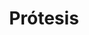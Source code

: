---
templateKey: specialties-page
language: es
title: Prótesis
redirects: /en/specialties/prosthodontics/

# Hero Section
hero:
  display: true
  type: default
  image: /img/hero-prosthodontics.jpg
  parallax: false
  title: >
    <span class="bebas" style="font-family:Bebas Neue Bold;color:white;font-weight:lighter">Prótesis</span>
  indicator: false
  halfSize: true

# Heading Section
specialtiesHeading:
  display: true
  img: /img/icon-prosthodontics.jpg
  content: Las consecuencias psicológicas asociadas a la ausencia de dientes generan mucha inseguridad en las personas y cambios conductuales capaces de limitar, e incluso destruir; sus relaciones sociales, afectivas y laborales.

# Aside section
paragraphSection:
  body: >
    <p>Es bien conocido que la integridad de las arcadas dentarias es factor clave para mantener el equilibrio y correcta función de todo el SISTEMA ESTOMATOGNÁTICO conformado por <em>dientes, maxilares, músculos masticatorios y articulaciones temporomandibulares. </em><strong> Si se pierden uno o varios dientes y no son reemplazados a la brevedad, las piezas vecinas a los espacios vacíos se inclinan y desplazan hacia ellos alterando la oclusión y función masticatoria.  </strong>Además, pueden empezar a aparecer nuevos espacios entre los dientes anteriores <i>(diastemas)</i> que comprometen seriamente la estética dental.</p><p> <strong>La Prostodoncia es sin duda una de las Especialidades con más campo de acción dentro de la Odontología actual. </strong> Puede abarcar desde la reconstrucción de un solo diente parcialmente destruido hasta la REHABILITACIÓN COMPLETA bimaxilar en pacientes totalmente edéntulos.</p><p>Dentro del arsenal protésico a nuestra disposición encontramos las conocidas y populares dentaduras removibles, las prótesis fijas convencionales y las  <strong> sofisticadas prótesis implantosoportadas. </strong> Sin discusión alguna, estas últimas son en la actualidad, en todos sus tipos y versiones; las de primera elección. Aunque la función ha sido tradicionalmente el objetivo primordial del Prostodoncista, hoy en día la estética tiene igual relevancia y las tendencias nos han llevado a confeccionar  <strong>aparatos totalmente estéticos y libres de metal </strong> como las prótesis flexibles de nylon termoplástico por inyección tipo Valplast y las  <strong>impresionantes coronas y dentaduras de Zirconio o de Disilicato de Litio  </strong>elaboradas con TECNOLOGÍA COMPUTARIZADA CAD-CAM.</p><p>Dicho lo anterior, no es difícil comprender  <strong>la importancia que tiene la participación de un Especialista, </strong> de un Prostodoncista que garantice el éxito estético y funcional de su tratamiento restaurador, que verdaderamente esté en capacidad de diseñar y fabricar dispositivos protésicos que le permitan hablar, comer y sonreír con comodidad y sin ningún tipo de limitación.</p> 
  image: /img/aside-prosthodontics.jpg

# Quote Section
quote:
  title: ''
  body: >
    Nuestra misión consiste en difundir los beneficios de la salud oral y promover el poder emocional de una bella sonrisa, de modo que todos los pacientes puedan disfrutar al máximo de la Odontología, del éxito y de la vida en general.
  author: Dra. Filomena Montemurro Tafuri
  footer:
    position: Prostodoncista
    clinic: DENTAL VIP, Especialidades Odontológicas s.c.

# Parallax Section
plainParallax:
  image: /img/parallax-prosthodontics.jpg

# Faq Section
faq:
  title:  Preguntas Frecuentes
  blocks:
    - questions:

      - question: ¿Qué es una prótesis dental?
        answer: >
          <p>Es un dispositivo anatómico que simula o contiene dientes artificiales que sustituyen a las coronas de los dientes naturales muy destruidos, ausentes o perdidos. Según su extensión pueden ser individuales, parciales o totales; y según su soporte y retención, fijas o removibles.</p>
      - question: ¿Por qué es tan importante la salud de las encías para cualquier dispositivo protésico?
        answer: >
          <p>La durabilidad de cualquier tipo de prótesis va a depender de su integridad estructural y de la salud de sus pilares. Indistintamente de que sean soportadas por dientes naturales, muñones o implantes dentales, se encuentran todos anclados y retenidos por los tejidos periodontales de soporte; por el tejido óseo y encía principalmente. Si no hay buena higiene, podrían infectarse, inflamarse, reabsorberse el hueso alveolar, aflojarse y caerse los pilares; para finalmente, perderse prematuramente la prótesis dental.</p>
      - question: ¿Cuánto tiempo toma confeccionar una prótesis dental?
        answer: >
          <p>Depende mucho del caso y tipo de prótesis. Los lapsos pueden variar desde 2 o 3 días para las provisionales hasta los 6 o 7 meses para las que se fabrican sobre implantes, claro está, tomando en consideración el período de oseointegración. Por norma general y en condiciones normales, 3 semanas es el lapso de tiempo promedio necesario para hacer pruebas y culminar la gran mayoría de nuestras restauraciones definitivas, sean fijas o removibles.</p>
      - question: ¿Cómo es una prótesis removible convencional?
        answer: >
          <p>Son dispositivos de “quita y pon” que pueden ser insertados y retirados por el propio paciente, se apoyan sobre la mucosa bucal, y si son parciales, se retienen con ganchos que rodean a algunos dientes naturales. Suelen ser elaboradas con aleaciones metálicas de cromo-cobalto, resina acrílica termopolimerizable y nylon termoplástico por inyección. Por sus grandes limitaciones estéticas y funcionales solo las indicamos como estructuras provisionales o de transición en rehabilitaciones extensas, o definitivas, solo en aquellos casos donde de verdad no aplique otra alternativa.</p>
      - question: ¿Qué cuidados hay que tener con una dentadura de este tipo?
        answer: >
          <p>Controles profesionales periódicos e higiene bucal escrupulosa para evitar enfermedades periodontales y caries en los dientes pilares, particularmente en las zonas donde se apoyan los ganchos. Es además necesario limpiar la prótesis después de cada comida, empleando para ello un cepillo de cerdas suaves y pasta de dientes. Recomendamos siempre retirar la dentadura para dormir, de modo que la mucosa bucal de soporte tenga oportunidad de revascularización y regeneración, fenómenos biológicos esenciales para prevenir la aparición y recurrencia de lesiones inflamatorias, degenerativas o infecciosas.</p>
      - question: ¿Cuándo se debe reemplazar una dentadura “quita y pon”?
        answer: >
          <p>Cuando se fracture alguno de sus componentes estructurales, cuando se pierda algún pilar, cuando sea notable la reabsorción del hueso basal que la soporta o cuando sus ajustes periódicos necesarios no sean capaces de garantizar su estabilidad y retención. Debemos entender que las dentaduras removibles tradicionales son muy pobres desde el punto de vista biomecánico, generan siempre fuerzas indeseables sobre sus dientes pilares y causan reabsorción de sus tejidos de soporte, circunstancias todas que limitan considerablemente su longevidad o vida útil.</p>
      - question: ¿Cómo es una prótesis fija dentosoportada?
        answer: >
          <p>La prótesis fija clásica va cementada a los dientes naturales remanentes, previamente desgastados y convertidos en muñones. Usualmente constan de un núcleo metálico recubierto de porcelana, aunque en la actualidad es posible confeccionarlas de pura cerámica o sobre un núcleo de color blanco a base de zirconio. Generalmente se indican, por su mayor naturalidad y translucidez, las estructuras totalcerámicas para los dientes anteriores y, por su mayor resistencia, las de núcleo metálico para los posteriores.</p>
      - question: ¿Qué es un muñón?
        answer: >
          <p>Es un diente natural que ha sido tallado y desgastado para servir de pilar a una corona o prótesis fija convencional. Cuando la estructura dental remanente sea escasa o se encuentre debilitada, será necesario confeccionar un “muñón artificial” que consta de dos porciones, un perno radicular que va alojado en el interior del conducto radicular (previamente endodonciado y desobturado) y una porción coronal que reemplaza a la dentina perdida y refuerza a la existente. Los muñones artificiales pueden ser elaborados con materiales a base de fibra de vidrio o mediante la fundición y colado de aleaciones metálicas de alta resistencia.</p>
      - question: ¿Y el tallado de muñones no daña los dientes?
        answer: >
          <p>Depende del caso. Si los dientes están ya muy cariados o fracturados, por el contrario, el tallado y posterior reconstrucción del muñón los reforzará, permitirá su restauración estética y garantizará su permanencia en boca. Diferente sería si tuviéramos que tallar dientes completamente sanos con la única finalidad de reponer otros ausentes mediante prótesis fija convencional. Hoy en día la principal ventaja de los implantes dentales es que nos permiten conservar intactos los dientes vecinos a los espacios edéntulos.</p>
      - question: ¿Es siempre necesario realizar una endodoncia antes de tallar un muñón?
        answer: >
          <p>No siempre, pero sí en la gran mayoría de los casos. El fresado mecánico aplicado a un diente vital para desgastarlo y convertirlo en muñón constituye una gran agresión física y genera tanta fricción y calor que usualmente, y al corto o mediano plazo, causa inflamación irreversible, degeneración y muerte de su tejido pulpar; acompañada siempre de sensibilidad extrema y dolor. Tal condición pondría en riesgo a las restauraciones fijas definitivas, ya que habría entonces que desprenderlas o perforarlas para endodonciar sus pilares. La endodoncia preventiva por razones protésicas es en la actualidad un criterio clínico de amplia aceptación a nivel mundial.</p>
    - questions:
      - question: ¿Cuántos tipos de porcelana se utilizan en prostodoncia fija?
        answer: >
          <p>Químicamente, las porcelanas o cerámicas dentales se pueden agrupar en tres grandes familias: feldespáticas, aluminosas y zirconiosas. Las feldespáticas de matriz vítrea (a base de feldespato y cuarzo) son las más estéticas pero más frágiles de todas, por lo que se utilizan principalmente para el recubrimiento de estructuras metálicas o cerámicas de base. Las aluminosas (con alto contenido de óxido de aluminio) son muy resistentes pero muy opacas y poco estéticas, por lo que en la actualidad se reservan únicamente para la confección de cofias y estructuras internas, siendo necesario recubrirlas con porcelanas de menor cantidad de alúmina para lograr un buen mimetismo con el diente natural. Las zirconiosas son las más novedosas y están compuestas por óxido de zirconio (ZrO2) altamente sinterizado, lo que las hace sumamente resistentes a la flexión y fractura, y por ende, los materiales idóneos para elaborar prótesis cerámicas en zonas de alto compromiso mecánico. Sin embargo, y al igual que las aluminosas de alta resistencia, estas cerámicas son muy opacas (no tienen fase vítrea), y por ello se emplean únicamente para fabricar el núcleo de la restauración, es decir, deben recubrirse con porcelanas convencionales para lograr una buena estética.</p>
      - question: ¿Son las prótesis fijas para toda la vida?
        answer: >
          <p>Influyen tantos, pero tantos factores en la longevidad de una rehabilitación fija que ningún profesional está en capacidad de predecir, a ciencia cierta, su duración en años. Consideramos que en condiciones favorables, entre 15 y 20 años es en promedio el tiempo de vida útil para la gran mayoría de los casos. Una vez cumplido el ciclo, la rehabilitación podrá ser idealmente sustituida por implantes dentales, o en su defecto, replicada; siempre y cuando los pilares ofrezcan condiciones favorables para ello.</p>
      - question: ¿Qué cuidados hay que tener con una prótesis fija?
        answer: >
          <p>Higiene bucal escrupulosa, sentido común para evitar morder inapropiadamente objetos contundentes, uso permanente de una férula nocturna de protección y controles profesionales periódicos. Es fundamental, aparte del cepillado normal, el uso constante del cepillo interdental, hilo dental especial, enjuague e irrigador bucal. Un Waterpik® es el mejor complemento para la higiene oral de personas portadoras de Implantes Dentales, Prótesis Fija y Ortodoncia. Siempre recomendamos a nuestros pacientes un control de rutina cada 6 o 12 meses para dinamizar la férula y evaluar su condición periodontal, función oclusal, estabilidad, integridad y sellado marginal de las restauraciones.</p>
      - question: ¿Cómo es el hilo dental especial para prótesis?
        answer: >
          <p>Consta generalmente de 3 porciones. Un primer tramo rígido para poder insertarlo directamente por debajo de la prótesis, un segundo tramo esponjoso para limpiar alrededor de la restauración, entre pilares y entre los espacios interdentales y un tercer tramo sin cera para remover la placa del surco gingival.</p>
      - question: ¿Cómo es una prótesis implantoasistida o implantosoportada?
        answer: >
          <p>Es la que va retenida exclusivamente por implantes dentales. Existen varios tipos y básicamente se elaboran con los mismos materiales que las prótesis tradicionales. Estructuralmente son diseñadas bajo un sistema de macho y hembra, en el que los implantes alojan en su interior a los abutments o pilares protésicos y sobre estos, se ajustan, cementan o atornillan los dientes artificiales.</p>

      - question: ¿Por qué son mejores las prótesis sobre implantes dentales?
        answer: >
          <p>En esencia porque son estructuras totalmente independientes, autosuficientes y que más se aproximan al prototipo protésico ideal. No se apoyan ni retienen en los dientes naturales del paciente, no les comprometen, no les transmiten fuerzas nocivas ni sobrecargas funcionales, y en consecuencia; sustituyen los dientes perdidos sin ningún efecto negativo sobre los presentes, condición imposible de lograr con ningún tipo de prótesis convencional. Además, es la única alternativa fija para aquellas personas que hayan perdido todos o la mayor parte de sus dientes.</p>
      - question: ¿Cuántos tipos de prótesis sobre implantes hay?
        answer: >
          <p>A groso modo, 3 tipos: fijas de metal-porcelana o totalcerámica, híbridas de metal-acrílico o metal-porcelana y sobredentaduras removibles. En la sección de IMPLANTES podrá encontrar una descripción muy bien detallada de cada una de ellas y sus variantes.</p>
      - question: ¿Qué es mejor, trabajar sobre una raíz restaurable o colocar de una vez un implante dental?
        answer: >
          <p>Siempre que sea posible debemos conservar los dientes naturales. Aunque en la actualidad los implantes dentales representan una alternativa restauradora de gran calidad, jamás superarán las propiedades biológicas y expectativas funcionales de una pieza natural bien rehabilitada. Cuando un solo diente haya sufrido fractura o gran destrucción por caries de su corona clínica, pero conserve su raíz buena integridad, longitud favorable y adecuado soporte periodontal, será siempre preferible, y sin discusión alguna; su tratamiento y restauración con endodoncia, muñón artificial y corona de porcelana.</p>
      - question: Pero, ¿cómo saber si un diente natural puede ser exitosamente restaurado?
        answer: >
          <p>Estudiando el caso minuciosamente mediante examen intraoral, evaluación radiográfica y mucho criterio clínico. Todo dependerá de las condiciones periapicales que presente, de la cantidad de tejido dentario remanente, de su estado periodontal, de sus requerimientos estéticos, de su morfología radicular, de su localización en la arcada dental, de las cargas oclusales a que será expuesto y del hecho de si funcionará como corona individual o como pilar de puente fijo.</p>
      - question: ¿Pueden las prótesis convencionales ser reemplazadas por implantes dentales?
        answer: >
          <p>Por supuesto que sí, y es de hecho lo más recomendable para proteger los dientes naturales que permanezcan en boca, pero claro está; siempre y cuando el estado de salud general del paciente lo permita, contemos con suficiente hueso maxilar para la implantación pretendida y esté la persona dispuesta a hacer un nuevo esfuerzo y una nueva inversión en tiempo y dinero.</p>

# Clinic Cases
clinicCases:
  title: Prótesis - Casos Clínicos
  items:
    - image: /img/clinic-cases-prosthodontics-es-01-thumb.jpg
      title: > 
        <h6>Desgaste Dental Severo </h6>
    - image: /img/clinic-cases-prosthodontics-es-02-thumb.jpg
      title: >
        <h6>Reemplazo de Prótesis Parcial Fija</h6>
    - image: /img/clinic-cases-prosthodontics-es-03-thumb.jpg
      title: >
        <h6>Sustitución de Dentaduras Removibles</h6>
    - image: /img/clinic-cases-prosthodontics-es-04-thumb.jpg
      title: >
        <h6>Rehabilitación Oral Avanzada </h6>
    - image: /img/clinic-cases-prosthodontics-es-05-thumb.jpg
      title: >
        <h6>Dental Extreme Makeover </h6>
    - image: /img/clinic-cases-prosthodontics-es-06-thumb.jpg
      title: >
        <h6>Prótesis Fija Dentosoportada </h6>
    - image: /img/clinic-cases-prosthodontics-es-07-thumb.jpg
      title: >
        <h6>Diseño Cerámico con Tecnología CAD-CAM </h6>
    - image: /img/clinic-cases-prosthodontics-es-08-thumb.jpg
      title: >
        <h6>Ferulización por Enfermedad Periodontal </h6>
    - image: /img/clinic-cases-prosthodontics-es-09-thumb.jpg
      title: >
        <h6>Retratamiento Protésico </h6>
    - image: /img/clinic-cases-prosthodontics-es-10-thumb.jpg
      title: >
        <h6>Valplast®</h6>
    - image: /img/clinic-cases-prosthodontics-es-11-thumb.jpg 
      title: >
        <h6>Agenesia de Incisivos Laterales Superiores </h6>
    - image: /img/clinic-cases-prosthodontics-es-12-thumb.jpg
      title: >
        <h6>1ra Fase Restauradora en un Caso Complejo </h6>
    - image: /img/clinic-cases-prosthodontics-es-13-thumb.jpg
      title: >
        <h6>Coronas jacket de Porcelana </h6>
    - image: /img/clinic-cases-prosthodontics-es-14-thumb.jpg
      title: >
        <h6>Bruxismo Extremo </h6>
    - image: /img/clinic-cases-prosthodontics-es-15-thumb.jpg
      title: >
        <h6>Reconstrucción Estética y Funcional</h6>
    - image: /img/clinic-cases-prosthodontics-es-16-thumb.jpg
      title: >
        <h6>Sistema Cerámico IPS E-MAX® CAD </h6>
    - image: /img/clinic-cases-prosthodontics-es-17-thumb.jpg
      title: >
        <h6>All-on-four </h6>
    - image: /img/clinic-cases-prosthodontics-es-18-thumb.jpg
      title: >
        <h6>Rehabilitación Mixta </h6>
    - image: /img/clinic-cases-prosthodontics-es-19-thumb.jpg
      title: >
        <h6>Coronas Sobre Implantes Dentales </h6>
    - image: /img/clinic-cases-prosthodontics-es-20-thumb.jpg
      title: >
        <h6>Corona de Disilicato en Incisivo Central </h6>
    - image: /img/clinic-cases-prosthodontics-es-21-thumb.jpg
      title: >
        <h6>Dentadura Total Mucosoportada Superior</h6>
  lightbox:
    placeholder: GIRE EL DISPOSITIVO PARA AMPLIAR LAS IMAGENES
    type: ''
    images: 
      - image: /img/clinic-cases-prosthodontics-es-01.jpg
      - image: /img/clinic-cases-prosthodontics-es-02.jpg
      - image: /img/clinic-cases-prosthodontics-es-03.jpg
      - image: /img/clinic-cases-prosthodontics-es-04.jpg
      - image: /img/clinic-cases-prosthodontics-es-05.jpg
      - image: /img/clinic-cases-prosthodontics-es-06.jpg
      - image: /img/clinic-cases-prosthodontics-es-07.jpg
      - image: /img/clinic-cases-prosthodontics-es-08.jpg
      - image: /img/clinic-cases-prosthodontics-es-09.jpg
      - image: /img/clinic-cases-prosthodontics-es-10.jpg
      - image: /img/clinic-cases-prosthodontics-es-11.jpg
      - image: /img/clinic-cases-prosthodontics-es-12.jpg
      - image: /img/clinic-cases-prosthodontics-es-13.jpg
      - image: /img/clinic-cases-prosthodontics-es-14.jpg
      - image: /img/clinic-cases-prosthodontics-es-15.jpg
      - image: /img/clinic-cases-prosthodontics-es-16.jpg
      - image: /img/clinic-cases-prosthodontics-es-17.jpg
      - image: /img/clinic-cases-prosthodontics-es-18.jpg
      - image: /img/clinic-cases-prosthodontics-es-19.jpg
      - image: /img/clinic-cases-prosthodontics-es-20.jpg
      - image: /img/clinic-cases-prosthodontics-es-21.jpg
# Responsive Aside Paragraphs
asides:
  display: true
  sections:
    - align: right
      title: >
        <h3 style="color:#333;font-family:'Bebas Neue Bold'">¡All Ceramic... All You Need!</h3>
      content: >
        <p style="font-weight:400">Un sistema que nos permite seleccionar el material de cerámica sin metal más apropiado para cada situación, en función de la indicación inicial y requerimientos de resistencia. Disilicato de Litio para restauraciones individuales y Óxido de Zirconio para estructuras extensas.</p>
      image: /img/sections-prosthodontics-ceramic.jpg
      footer:
        display: true
        image:
          src: /img/sections-prosthodontics-icon-ceramic.jpg  
          display: true
        button:
          text: ''
          to: ''
          display: false
    - align: left
    
      title: >
        <h3 style="color:#333;font-family:'Bebas Neue Bold'">Tipos de Prótesis Dental</h3>
      content: >
        <p  style="font-weight:400">Parciales y totales, fijas y removibles, convencionales e implantoasistidas, acrílicas y de porcelana. Múltiples son las alternativas para sustituir los dientes que lamentablemente se hayan perdido, o que sea imposible conservar por más tiempo en boca.</p>
      image: /img/sections-prosthodontics-prosthesis-types.jpg
      footer:
        display: true
        image:
          src: /img/sections-prosthodontics-prosthesis-types.jpg
          display: false
        button:
          text: Más Información 
          to: '/especialidades/protesis/tipos-de-protesis/'
          display: true
    - align: right
      title: >
        <h3 style="color:#333;font-family:'Bebas Neue Bold'">Tecnología CAD-CAM</h3>
      content: >
        <p  style="font-weight:400">Es la tecnología más innovadora disponible en prótesis fija y supone un gran adelanto con relación a la odontología convencional. La empleamos para fabricar incrustaciones de porcelana, coronas y puentes, prótesis sobre implantes y en otros tratamientos restauradores indirectos.</p>
      image: /img/sections-prosthodontics-cad-cam.png
      footer:
        display: true
        image:
          src: /img/sections-icons-aesthetic-dentistry.jpg
          display: false
        button:
          text: Más Información 
          to: '/especialidades/protesis/tecnologia-cad-cam/'
          display: true
  
# Testimonial Section
lightQuote:
  color: '#ededed'
  display: true
  img:
    ld: /img/quotes-prosthodontics.jpg
    pt: /img/quotes-prosthodontics-portrait.jpg
  content: ME DESCUIDÉ MUCHOS AÑOS Y MIS DIENTES ERAN UN VERDADERO DESASTRE. NECESITÉ EXTRACCIONES,ALGUNAS ENDODONCIAS, IMPLANTES Y VARIAS CORONAS DE ZIRCONIO. AUNQUE EL TRATAMIENTO DURÓ CASI 6 MESES,LOS ESPECIALISTAS PRÁCTICAMENTE REHICIERON MI BOCA. "

# Contact Form
form:
  title: ¡Consúltenos Ahora Mismo!
  img: /img/parallax-form-specialties.png

# Procedures Section
procedures:
  display: true
  title: ¡Dele a su Salud el Valor que se Merece!
  procedures:
    - title: Instalaciones
      to: /la-clinica/instalaciones/
      img: /img/procedures-facilities.jpg
    - title: Tecnología
      to: /la-clinica/tecnologia/
      img: /img/procedures-technology.jpg
    - title: Profesionales
      to:  /profesionales/
      img: /img/procedures-professionals.png
---